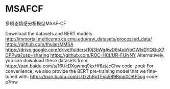 # MSAFCF
多模态情感分析模型MSAF-CF


Download the datasets and BERT models
http://immortal.multicomp.cs.cmu.edu/raw_datasets/processed_data/
https://github.com/thuiar/MMSA
https://drive.google.com/drive/folders/10j3bWgAwD6i4obYoOWlxDYQQuX7DPPwa?usp=sharing
https://github.com/ROC-HCI/UR-FUNNY
Alternatively, you can download these datasets from:
https://pan.baidu.com/s/16UcDXgwmq9kxHf6ziJcChw code: zpqk
For convenience, we also provide the BERT pre-training model that we fine-tuned with:
https://pan.baidu.com/s/12zhRpTEx5589Bmo0OAF5cg  code: e7mw
